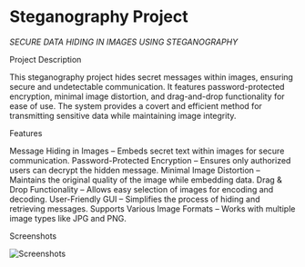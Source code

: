 # Steganography Project
*SECURE DATA HIDING IN IMAGES USING STEGANOGRAPHY*

Project Description

This steganography project hides secret messages within images, ensuring secure and undetectable communication. It features password-protected encryption, minimal image distortion, and drag-and-drop functionality for ease of use. The system provides a covert and efficient method for transmitting sensitive data while maintaining image integrity.

Features

Message Hiding in Images – Embeds secret text within images for secure communication.
Password-Protected Encryption – Ensures only authorized users can decrypt the hidden message.
Minimal Image Distortion – Maintains the original quality of the image while embedding data.
Drag & Drop Functionality – Allows easy selection of images for encoding and decoding.
User-Friendly GUI – Simplifies the process of hiding and retrieving messages.
Supports Various Image Formats – Works with multiple image types like JPG and PNG.

Screenshots

![Screenshots](http://url/to/img.png)

